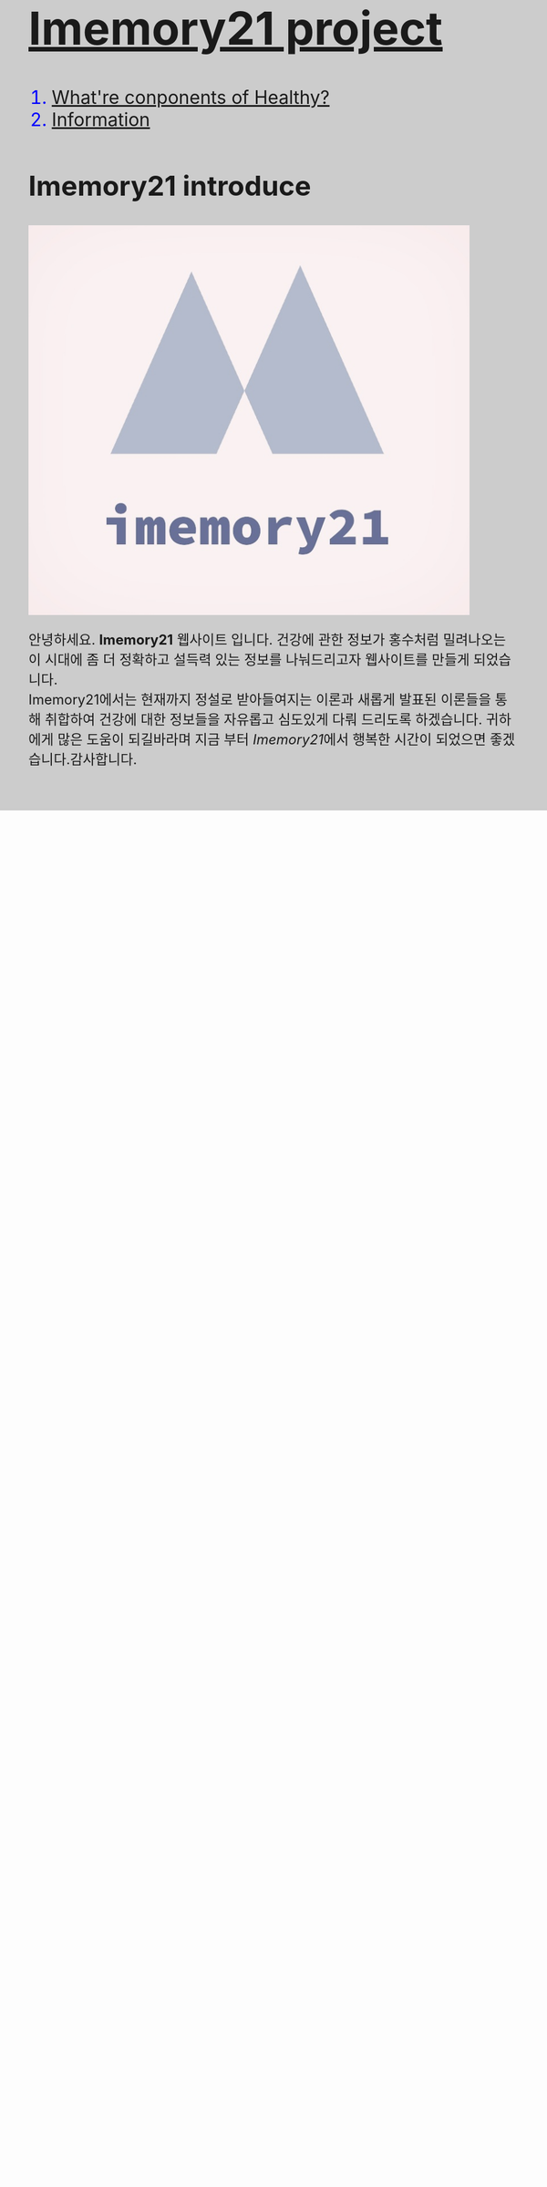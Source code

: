 <!doctype html>
<html>
<head>
  <title>Imemory21 healthy</title>
  <meta charset="utf-8">
  <style>
   h1{font-size:5rem;}
   h2{font-size:3rem;}
   ul{background-color: white;}
   li{font-size:2rem;color:blue}
   body {font-size:1.5rem;}
  </style>
</head>
  <body>
    <body bgcolor='cccccc'>
    <h1><a href="index.html">Imemory21 project</a></h1>
   <ol>
    <li><a href="1.html">  What're conponents of Healthy?</a></li>
    <li><a href="2.html">  Information</a></li>
   </ol>
   <h2>Imemory21 introduce</h2>
  <img src="Logo.jpg" width="90%" align="center">
   <p> 안녕하세요. <strong>Imemory21</strong> 웹사이트 입니다. 건강에 관한 정보가 홍수처럼 밀려나오는 이 시대에  좀 더 정확하고 설득력 있는 정보를 나눠드리고자 웹사이트를 만들게 되었습니다.
   <br>Imemory21에서는 현재까지 정설로 받아들여지는 이론과 새롭게 발표된 이론들을 통해 취합하여 건강에 대한 정보들을 자유롭고 심도있게 다뤄 드리도록 하겠습니다.
  귀하에게 많은 도움이 되길바라며 지금 부터 <i>Imemory21</i>에서 행복한 시간이 되었으면 좋겠습니다.감사합니다.</br>
  </p>
  </body>
  </html>
